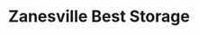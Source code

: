 ---
title: "Zanesville Best Storage"
url: /zanesville/zanesville-best-storage/
shop: storage rental
---